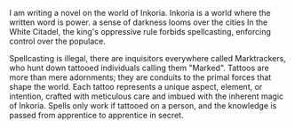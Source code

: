 I am writing a novel on the world of Inkoria. 
Inkoria is a world where the written word is power.
a sense of darkness looms over the cities In the White Citadel, the king's oppressive rule forbids spellcasting, enforcing control over the populace.

Spellcasting is illegal, there are inquisitors everywhere called Marktrackers, who hunt down tattooed individuals calling them "Marked".
Tattoos are more than mere adornments; they are conduits to the primal forces that shape the world. Each tattoo represents a unique aspect, element, or intention, crafted with meticulous care and imbued with the inherent magic of Inkoria. Spells only work if tattooed on a person, and the knowledge is passed from apprentice to apprentice in secret.
